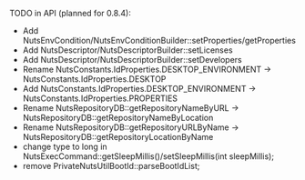 TODO in API (planned for 0.8.4):
+ Add NutsEnvCondition/NutsEnvConditionBuilder::setProperties/getProperties
+ Add NutsDescriptor/NutsDescriptorBuilder::setLicenses
+ Add NutsDescriptor/NutsDescriptorBuilder::setDevelopers
+ Rename NutsConstants.IdProperties.DESKTOP_ENVIRONMENT -> NutsConstants.IdProperties.DESKTOP
+ Add NutsConstants.IdProperties.DESKTOP_ENVIRONMENT -> NutsConstants.IdProperties.PROPERTIES
+ Rename NutsRepositoryDB::getRepositoryNameByURL -> NutsRepositoryDB::getRepositoryNameByLocation
+ Rename NutsRepositoryDB::getRepositoryURLByName -> NutsRepositoryDB::getRepositoryLocationByName
+ change type to long in NutsExecCommand::getSleepMillis()/setSleepMillis(int sleepMillis);
+ remove PrivateNutsUtilBootId::parseBootIdList;